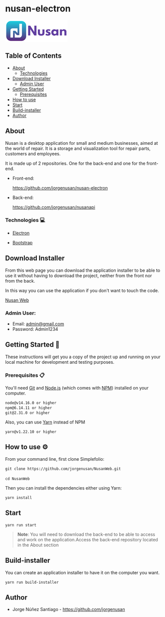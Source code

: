 ﻿# nusan-electron
 
 ![Image text](https://github.com/jorgenusan/nusan-electron/blob/master/src/img/LogoCompleto200.png)
 
 ## Table of Contents
 
 * [About](#about)
   * [Technologies](#technologies-computer)
 * [Download Installer](#download-installer)
   * [Admin User](#admin-user) 
 * [Getting Started](#getting-started-rocket)
   * [Prerequisites](#prerequisites-clipboard) 
 * [How to use](#how-to-use-gear)
 * [Start](#start)
 * [Build-installer](#build-installer)
 * [Author](#author)
 
 ## About
 
 Nusan is a desktop application for small and medium businesses, aimed at the world of repair. 
 It is a storage and visualization tool for repair parts, customers and employees.
 
 It is made up of 2 repositories. One for the back-end and one for the front-end.
 
 * Front-end:
 
    https://github.com/jorgenusan/nusan-electron

 * Back-end:
  
    https://github.com/jorgenusan/nusanapi

### Technologies :computer:

* [Electron](https://www.electronjs.org/)

* [Bootstrap](https://getbootstrap.com/)


## Download Installer

From this web page you can download the application installer to be able to use it without having to download the project, neither from the front nor from the back.

In this way you can use the application if you don't want to touch the code.

[Nusan Web](https://nusanweb.herokuapp.com/)

### Admin User:

* Email: admin@gmail.com
* Password: Admin1234

## Getting Started :rocket:

These instructions will get you a copy of the project up and running on your local machine for development and testing purposes.

### Prerequisites :clipboard:

You'll need [Git](https://git-scm.com/) and [Node.js](https://nodejs.org/es/) (which comes with [NPM](https://www.npmjs.com/)) installed on your computer.

```
node@v14.16.0 or higher
npm@6.14.11 or higher
git@2.31.0 or higher
```

Also, you can use [Yarn](https://classic.yarnpkg.com/en/) instead of NPM

```
yarn@v1.22.10 or higher
```

## How to use :gear:

From your command line, first clone Simplefolio:

```
git clone https://github.com/jorgenusan/NusanWeb.git

cd NusanWeb
```
Then you can install the dependencies either using Yarn:

```
yarn install
```

## Start

```
yarn run start
```

>**Note**: 
>You will need to download the back-end to be able to access and work on the application.Access the back-end repository located in the About section

## Build-installer

You can create an application installer to have it on the computer you want.

```
yarn run build-installer
```

## Author

* Jorge Núñez Santiago - https://github.com/jorgenusan
